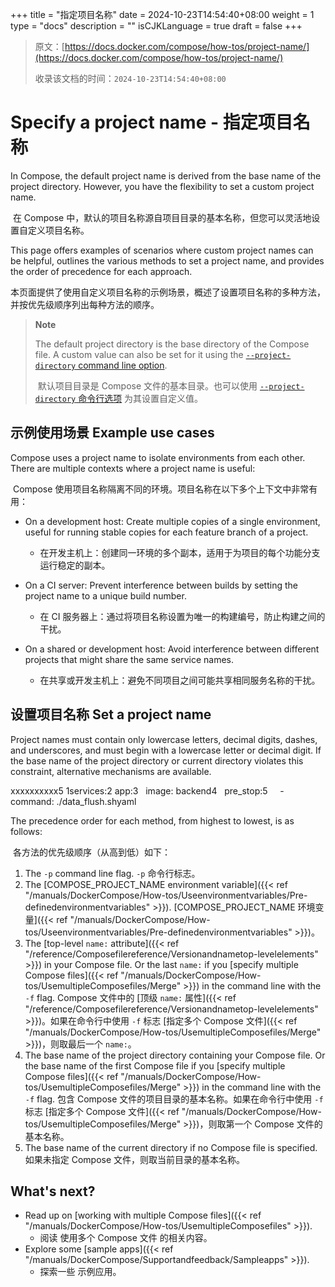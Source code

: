+++
title = "指定项目名称"
date = 2024-10-23T14:54:40+08:00
weight = 1
type = "docs"
description = ""
isCJKLanguage = true
draft = false
+++

> 原文：[https://docs.docker.com/compose/how-tos/project-name/](https://docs.docker.com/compose/how-tos/project-name/)
>
> 收录该文档的时间：`2024-10-23T14:54:40+08:00`

# Specify a project name - 指定项目名称

In Compose, the default project name is derived from the base name of the project directory. However, you have the flexibility to set a custom project name.

​	在 Compose 中，默认的项目名称源自项目目录的基本名称，但您可以灵活地设置自定义项目名称。

This page offers examples of scenarios where custom project names can be helpful, outlines the various methods to set a project name, and provides the order of precedence for each approach.

​	本页面提供了使用自定义项目名称的示例场景，概述了设置项目名称的多种方法，并按优先级顺序列出每种方法的顺序。

> **Note**
>
> 
>
> The default project directory is the base directory of the Compose file. A custom value can also be set for it using the [`--project-directory` command line option](https://docs.docker.com/reference/cli/docker/compose/#use--p-to-specify-a-project-name).
>
> ​	默认项目目录是 Compose 文件的基本目录。也可以使用 [`--project-directory` 命令行选项](https://docs.docker.com/reference/cli/docker/compose/#use--p-to-specify-a-project-name) 为其设置自定义值。

## 示例使用场景 Example use cases

Compose uses a project name to isolate environments from each other. There are multiple contexts where a project name is useful:

​	Compose 使用项目名称隔离不同的环境。项目名称在以下多个上下文中非常有用：

- On a development host: Create multiple copies of a single environment, useful for running stable copies for each feature branch of a project.
  - 在开发主机上：创建同一环境的多个副本，适用于为项目的每个功能分支运行稳定的副本。

- On a CI server: Prevent interference between builds by setting the project name to a unique build number.
  - 在 CI 服务器上：通过将项目名称设置为唯一的构建编号，防止构建之间的干扰。

- On a shared or development host: Avoid interference between different projects that might share the same service names.
  - 在共享或开发主机上：避免不同项目之间可能共享相同服务名称的干扰。


## 设置项目名称 Set a project name

Project names must contain only lowercase letters, decimal digits, dashes, and underscores, and must begin with a lowercase letter or decimal digit. If the base name of the project directory or current directory violates this constraint, alternative mechanisms are available.

xxxxxxxxxx5 1services:2  app:3    image: backend4    pre_stop:5      - command: ./data_flush.shyaml

The precedence order for each method, from highest to lowest, is as follows:

​	各方法的优先级顺序（从高到低）如下：

1. The `-p` command line flag. `-p` 命令行标志。
2. The [COMPOSE_PROJECT_NAME environment variable]({{< ref "/manuals/DockerCompose/How-tos/Useenvironmentvariables/Pre-definedenvironmentvariables" >}}). [COMPOSE_PROJECT_NAME 环境变量]({{< ref "/manuals/DockerCompose/How-tos/Useenvironmentvariables/Pre-definedenvironmentvariables" >}})。
3. The [top-level `name:` attribute]({{< ref "/reference/Composefilereference/Versionandnametop-levelelements" >}}) in your Compose file. Or the last `name:` if you [specify multiple Compose files]({{< ref "/manuals/DockerCompose/How-tos/UsemultipleComposefiles/Merge" >}}) in the command line with the `-f` flag. Compose 文件中的 [顶级 `name:` 属性]({{< ref "/reference/Composefilereference/Versionandnametop-levelelements" >}})。如果在命令行中使用 `-f` 标志 [指定多个 Compose 文件]({{< ref "/manuals/DockerCompose/How-tos/UsemultipleComposefiles/Merge" >}})，则取最后一个 `name:`。
4. The base name of the project directory containing your Compose file. Or the base name of the first Compose file if you [specify multiple Compose files]({{< ref "/manuals/DockerCompose/How-tos/UsemultipleComposefiles/Merge" >}}) in the command line with the `-f` flag. 包含 Compose 文件的项目目录的基本名称。如果在命令行中使用 `-f` 标志 [指定多个 Compose 文件]({{< ref "/manuals/DockerCompose/How-tos/UsemultipleComposefiles/Merge" >}})，则取第一个 Compose 文件的基本名称。
5. The base name of the current directory if no Compose file is specified. 如果未指定 Compose 文件，则取当前目录的基本名称。

## What's next?

- Read up on [working with multiple Compose files]({{< ref "/manuals/DockerCompose/How-tos/UsemultipleComposefiles" >}}).
  - 阅读 使用多个 Compose 文件 的相关内容。
- Explore some [sample apps]({{< ref "/manuals/DockerCompose/Supportandfeedback/Sampleapps" >}}).
  - 探索一些 示例应用。
